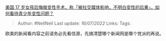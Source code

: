 [美国 17 岁女孩后悔做变性手术，称「被社交媒体影响，不明白变性的后果」，如何看待青少年变性问题？](https://www.zhihu.com/question/542881670/answer/2577930113)

>Author: #NellNell 
>Last update: *16/07/2022* 
>Links: 
>Tags: 

欧美的新闻看内容之前请务必先看信源，先搞清楚哪个新闻网是哪个党派的再说。

